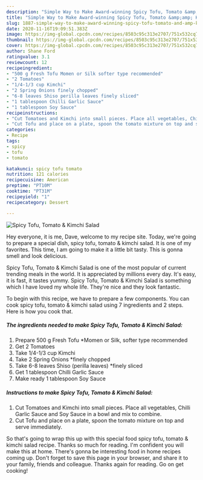 ```yaml
---
description: "Simple Way to Make Award-winning Spicy Tofu, Tomato &amp;amp; Kimchi Salad"
title: "Simple Way to Make Award-winning Spicy Tofu, Tomato &amp;amp; Kimchi Salad"
slug: 1887-simple-way-to-make-award-winning-spicy-tofu-tomato-and-amp-kimchi-salad
date: 2020-11-16T19:09:51.383Z
image: https://img-global.cpcdn.com/recipes/8503c95c313e2707/751x532cq70/spicy-tofu-tomato-kimchi-salad-recipe-main-photo.jpg
thumbnail: https://img-global.cpcdn.com/recipes/8503c95c313e2707/751x532cq70/spicy-tofu-tomato-kimchi-salad-recipe-main-photo.jpg
cover: https://img-global.cpcdn.com/recipes/8503c95c313e2707/751x532cq70/spicy-tofu-tomato-kimchi-salad-recipe-main-photo.jpg
author: Shane Ford
ratingvalue: 3.1
reviewcount: 12
recipeingredient:
- "500 g Fresh Tofu Momen or Silk softer type recommended"
- "2 Tomatoes"
- "1/4-1/3 cup Kimchi"
- "2 Spring Onions finely chopped"
- "6-8 leaves Shiso perilla leaves finely sliced"
- "1 tablespoon Chilli Garlic Sauce"
- "1 tablespoon Soy Sauce"
recipeinstructions:
- "Cut Tomatoes and Kimchi into small pieces. Place all vegetables, Chilli Garlic Sauce and Soy Sauce in a bowl and mix to combine."
- "Cut Tofu and place on a plate, spoon the tomato mixture on top and serve immediately."
categories:
- Recipe
tags:
- spicy
- tofu
- tomato

katakunci: spicy tofu tomato 
nutrition: 121 calories
recipecuisine: American
preptime: "PT10M"
cooktime: "PT31M"
recipeyield: "1"
recipecategory: Dessert

---
```



![Spicy Tofu, Tomato &amp; Kimchi Salad](https://img-global.cpcdn.com/recipes/8503c95c313e2707/751x532cq70/spicy-tofu-tomato-kimchi-salad-recipe-main-photo.jpg)

Hey everyone, it is me, Dave, welcome to my recipe site. Today, we're going to prepare a special dish, spicy tofu, tomato &amp; kimchi salad. It is one of my favorites. This time, I am going to make it a little bit tasty. This is gonna smell and look delicious.



Spicy Tofu, Tomato &amp; Kimchi Salad is one of the most popular of current trending meals in the world. It is appreciated by millions every day. It's easy, it is fast, it tastes yummy. Spicy Tofu, Tomato &amp; Kimchi Salad is something which I have loved my whole life. They're nice and they look fantastic.


To begin with this recipe, we have to prepare a few components. You can cook spicy tofu, tomato &amp; kimchi salad using 7 ingredients and 2 steps. Here is how you cook that.

<!--inarticleads1-->

##### The ingredients needed to make Spicy Tofu, Tomato &amp; Kimchi Salad:

1. Prepare 500 g Fresh Tofu *Momen or Silk, softer type recommended
1. Get 2 Tomatoes
1. Take 1/4-1/3 cup Kimchi
1. Take 2 Spring Onions *finely chopped
1. Take 6-8 leaves Shiso (perilla leaves) *finely sliced
1. Get 1 tablespoon Chilli Garlic Sauce
1. Make ready 1 tablespoon Soy Sauce




<!--inarticleads2-->

##### Instructions to make Spicy Tofu, Tomato &amp; Kimchi Salad:

1. Cut Tomatoes and Kimchi into small pieces. Place all vegetables, Chilli Garlic Sauce and Soy Sauce in a bowl and mix to combine.
1. Cut Tofu and place on a plate, spoon the tomato mixture on top and serve immediately.




So that's going to wrap this up with this special food spicy tofu, tomato &amp; kimchi salad recipe. Thanks so much for reading. I'm confident you will make this at home. There's gonna be interesting food in home recipes coming up. Don't forget to save this page in your browser, and share it to your family, friends and colleague. Thanks again for reading. Go on get cooking!
